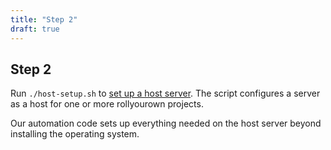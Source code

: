 ```yaml
---
title: "Step 2"
draft: true
---
```


## Step 2

Run `./host-setup.sh` to [set up a host server](/rollyourown/how_to_use/host_server/#automated-host-server-setup). The script configures a server as a host for one or more rollyourown projects.

Our automation code sets up everything needed on the host server beyond installing the operating system.
